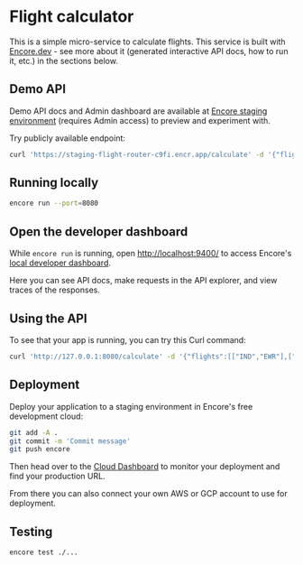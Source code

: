 # Flight calculator

This is a simple micro-service to calculate flights. This service is built with [Encore.dev](https://encore.dev/) - 
see more about it (generated interactive API docs, how to run it, etc.) in the sections below.

## Demo API

Demo API docs and Admin dashboard are available at [Encore staging environment](https://app.encore.dev/flight-router-c9fi/envs/staging/api/flight) (requires Admin access) to preview and experiment with.

Try publicly available endpoint:

```bash
curl 'https://staging-flight-router-c9fi.encr.app/calculate' -d '{"flights":[["IND","EWR"],["SFO","ATL"],["GSO","IND"],["ATL","GSO"]]}'
```

## Running locally

```bash
encore run --port=8080
```

## Open the developer dashboard

While `encore run` is running, open [http://localhost:9400/](http://localhost:9400/) to access Encore's [local developer dashboard](https://encore.dev/docs/observability/dev-dash).

Here you can see API docs, make requests in the API explorer, and view traces of the responses.

## Using the API

To see that your app is running, you can try this Curl command:

```bash
curl 'http://127.0.0.1:8080/calculate' -d '{"flights":[["IND","EWR"],["SFO","ATL"],["GSO","IND"],["ATL","GSO"]]}'
```

## Deployment

Deploy your application to a staging environment in Encore's free development cloud:

```bash
git add -A .
git commit -m 'Commit message'
git push encore
```

Then head over to the [Cloud Dashboard](https://app.encore.dev) to monitor your deployment and find your production URL.

From there you can also connect your own AWS or GCP account to use for deployment.

## Testing

```bash
encore test ./...
```